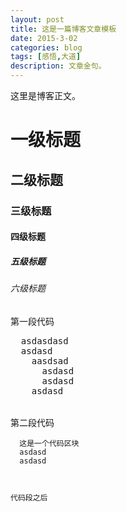 ```yaml
---
layout: post
title: 这是一篇博客文章模板
date: 2015-3-02
categories: blog
tags: [感悟,大道]
description: 文章金句。
---
```


这里是博客正文。


# 一级标题
## 二级标题
### 三级标题
#### 四级标题
##### 五级标题
###### 六级标题

第一段代码
<pre>
  asdasdasd
  asdasd
    aasdsad
      asdasd
      asdasd
    asdasd
    
    
第二段代码
<code>
  这是一个代码区块
  asdasd
  asdasd



代码段之后

